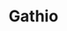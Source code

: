---
git: https://github.com/lowercasename/gathio
logohandle: gathio
sort: gathio
title: Gathio
website: https://gath.io/
---